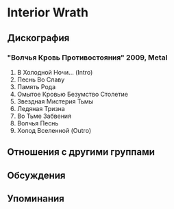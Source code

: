 # Interior Wrath



## Дискография

### "Волчья Кровь Противостояния" 2009, Metal

1. В Холодной Ночи... (Intro)	 
2. Песнь Во Славу
3. Память Рода
4. Омытое Кровью Безумство Столетие
5. Звездная Мистерия Тьмы
6. Ледяная Тризна
7. Во Тьме Забвения
8. Волчья Песнь
9. Холод Вселенной (Outro)


## Отношения с другими группами


## Обсуждения


## Упоминания

